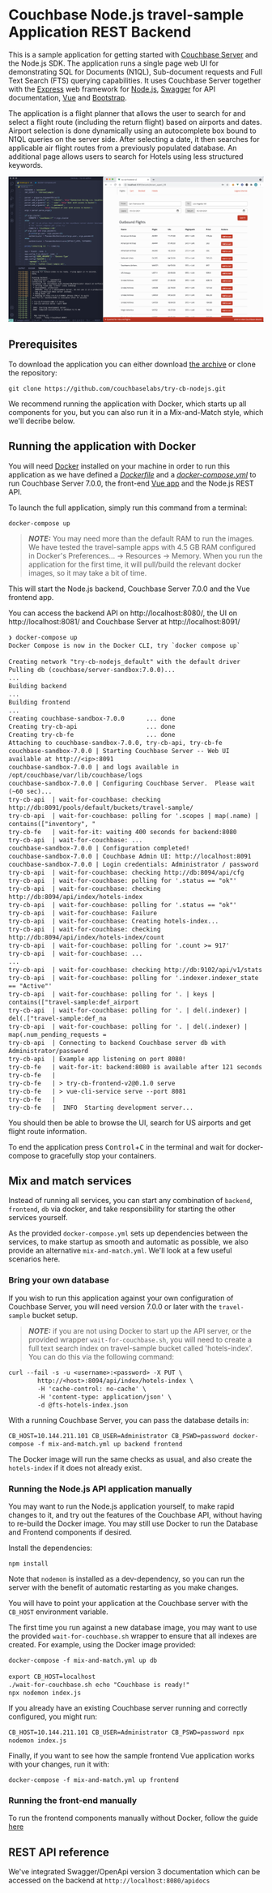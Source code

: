 # Couchbase Node.js travel-sample Application REST Backend

This is a sample application for getting started with [Couchbase Server] and the Node.js SDK.
The application runs a single page web UI for demonstrating SQL for Documents (N1QL), Sub-document requests and Full Text Search (FTS) querying capabilities.
It uses Couchbase Server together with the [Express] web framework for [Node.js], [Swagger] for API documentation, [Vue] and [Bootstrap].

The application is a flight planner that allows the user to search for and select a flight route (including the return flight) based on airports and dates.
Airport selection is done dynamically using an autocomplete box bound to N1QL queries on the server side. After selecting a date, it then searches
for applicable air flight routes from a previously populated database. An additional page allows users to search for Hotels using less structured keywords.

![Application](app.png)


## Prerequisites

To download the application you can either download [the archive](https://github.com/couchbaselabs/try-cb-nodejs/archive/master.zip) or clone the repository:

    git clone https://github.com/couchbaselabs/try-cb-nodejs.git

We recommend running the application with Docker, which starts up all components for you,
but you can also run it in a Mix-and-Match style, which we'll decribe below.


## Running the application with Docker

You will need [Docker](https://docs.docker.com/get-docker/) installed on your machine in order to run this application as we have defined a [_Dockerfile_](Dockerfile) and a [_docker-compose.yml_](docker-compose.yml) to run Couchbase Server 7.0.0, the front-end [Vue app](https://github.com/couchbaselabs/try-cb-frontend-v2.git) and the Node.js REST API.

To launch the full application, simply run this command from a terminal:

    docker-compose up

> **_NOTE:_** You may need more than the default RAM to run the images.
We have tested the travel-sample apps with 4.5 GB RAM configured in Docker's Preferences... -> Resources -> Memory.
When you run the application for the first time, it will pull/build the relevant docker images, so it may take a bit of time.

This will start the Node.js backend, Couchbase Server 7.0.0 and the Vue frontend app.

You can access the backend API on http://localhost:8080/, the UI on
http://localhost:8081/ and Couchbase Server at http://localhost:8091/

    ❯ docker-compose up
    Docker Compose is now in the Docker CLI, try `docker compose up`

    Creating network "try-cb-nodejs_default" with the default driver
    Pulling db (couchbase/server-sandbox:7.0.0)...
    ...
    Building backend
    ...
    Building frontend
    ...
    Creating couchbase-sandbox-7.0.0      ... done
    Creating try-cb-api                   ... done
    Creating try-cb-fe                    ... done
    Attaching to couchbase-sandbox-7.0.0, try-cb-api, try-cb-fe
    couchbase-sandbox-7.0.0 | Starting Couchbase Server -- Web UI available at http://<ip>:8091
    couchbase-sandbox-7.0.0 | and logs available in /opt/couchbase/var/lib/couchbase/logs
    couchbase-sandbox-7.0.0 | Configuring Couchbase Server.  Please wait (~60 sec)...
    try-cb-api  | wait-for-couchbase: checking http://db:8091/pools/default/buckets/travel-sample/
    try-cb-api  | wait-for-couchbase: polling for '.scopes | map(.name) | contains(["inventory", "
    try-cb-fe   | wait-for-it: waiting 400 seconds for backend:8080
    try-cb-api  | wait-for-couchbase: ...
    couchbase-sandbox-7.0.0 | Configuration completed!
    couchbase-sandbox-7.0.0 | Couchbase Admin UI: http://localhost:8091
    couchbase-sandbox-7.0.0 | Login credentials: Administrator / password
    try-cb-api  | wait-for-couchbase: checking http://db:8094/api/cfg
    try-cb-api  | wait-for-couchbase: polling for '.status == "ok"'
    try-cb-api  | wait-for-couchbase: checking http://db:8094/api/index/hotels-index
    try-cb-api  | wait-for-couchbase: polling for '.status == "ok"'
    try-cb-api  | wait-for-couchbase: Failure
    try-cb-api  | wait-for-couchbase: Creating hotels-index...
    try-cb-api  | wait-for-couchbase: checking http://db:8094/api/index/hotels-index/count
    try-cb-api  | wait-for-couchbase: polling for '.count >= 917'
    try-cb-api  | wait-for-couchbase: ...
    ...
    try-cb-api  | wait-for-couchbase: checking http://db:9102/api/v1/stats
    try-cb-api  | wait-for-couchbase: polling for '.indexer.indexer_state == "Active"'
    try-cb-api  | wait-for-couchbase: polling for '. | keys | contains(["travel-sample:def_airport
    try-cb-api  | wait-for-couchbase: polling for '. | del(.indexer) | del(.["travel-sample:def_na
    try-cb-api  | wait-for-couchbase: polling for '. | del(.indexer) | map(.num_pending_requests =
    try-cb-api  | Connecting to backend Couchbase server db with Administrator/password
    try-cb-api  | Example app listening on port 8080!
    try-cb-fe   | wait-for-it: backend:8080 is available after 121 seconds
    try-cb-fe   |
    try-cb-fe   | > try-cb-frontend-v2@0.1.0 serve
    try-cb-fe   | > vue-cli-service serve --port 8081
    try-cb-fe   |
    try-cb-fe   |  INFO  Starting development server...

You should then be able to browse the UI, search for US airports and get flight
route information.

To end the application press <kbd>Control</kbd>+<kbd>C</kbd> in the terminal
and wait for docker-compose to gracefully stop your containers.


## Mix and match services

Instead of running all services, you can start any combination of `backend`,
`frontend`, `db` via docker, and take responsibility for starting the other
services yourself.

As the provided `docker-compose.yml` sets up dependencies between the services,
to make startup as smooth and automatic as possible, we also provide an
alternative `mix-and-match.yml`. We'll look at a few useful scenarios here.


### Bring your own database

If you wish to run this application against your own configuration of Couchbase
Server, you will need version 7.0.0 or later with the `travel-sample`
bucket setup.

> **_NOTE:_** if you are not using Docker to start up the API server, or the
> provided wrapper `wait-for-couchbase.sh`, you will need to create a full text
> search index on travel-sample bucket called 'hotels-index'. You can do this
> via the following command:

    curl --fail -s -u <username>:<password> -X PUT \
            http://<host>:8094/api/index/hotels-index \
            -H 'cache-control: no-cache' \
            -H 'content-type: application/json' \
            -d @fts-hotels-index.json

With a running Couchbase Server, you can pass the database details in:

    CB_HOST=10.144.211.101 CB_USER=Administrator CB_PSWD=password docker-compose -f mix-and-match.yml up backend frontend

The Docker image will run the same checks as usual, and also create the
`hotels-index` if it does not already exist.


### Running the Node.js API application manually

You may want to run the Node.js application yourself, to make rapid changes to it,
and try out the features of the Couchbase API, without having to re-build the Docker
image. You may still use Docker to run the Database and Frontend components if desired.

Install the dependencies:

    npm install

Note that `nodemon` is installed as a dev-dependency, so you can run the server with
the benefit of automatic restarting as you make changes.

You will have to point your application at the Couchbase server with the
`CB_HOST` environment variable.

The first time you run against a new database image, you may want to use the provided
`wait-for-couchbase.sh` wrapper to ensure that all indexes are created.
For example, using the Docker image provided:


    docker-compose -f mix-and-match.yml up db

    export CB_HOST=localhost
    ./wait-for-couchbase.sh echo "Couchbase is ready!"
    npx nodemon index.js

If you already have an existing Couchbase server running and correctly configured, you might run:

    CB_HOST=10.144.211.101 CB_USER=Administrator CB_PSWD=password npx nodemon index.js

Finally, if you want to see how the sample frontend Vue application works with your changes,
run it with:

    docker-compose -f mix-and-match.yml up frontend


### Running the front-end manually

To run the frontend components manually without Docker, follow the guide
[here](https://github.com/couchbaselabs/try-cb-frontend-v2)


## REST API reference

We've integrated Swagger/OpenApi version 3 documentation which can be accessed on the backend at `http://localhost:8080/apidocs`


[Couchbase Server]: https://www.couchbase.com/
[Node.js SDK]: https://docs.couchbase.com/nodejs-sdk/current/hello-world/overview.html
[Express]: https://expressjs.com/
[Node.js]: https://nodejs.org/
[Swagger]: https://swagger.io/resources/open-api/
[Vue]: https://vuejs.org/
[Bootstrap]: https://getbootstrap.com/
